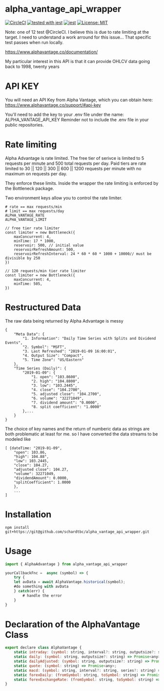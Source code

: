 # alpha_vantage_api_wrapper

[![CircleCI](https://circleci.com/gh/schardtbc/alpha_vantage_api_wrapper.svg?style=svg)](https://circleci.com/gh/schardtbc/alpha_vantage_api_wrapper)
[![tested with jest](https://img.shields.io/badge/tested_with-jest-99424f.svg)](https://github.com/facebook/jest) 
[![jest](https://jestjs.io/img/jest-badge.svg)](https://github.com/facebook/jest)
[![License: MIT](https://img.shields.io/badge/License-MIT-yellow.svg)](https://opensource.org/licenses/MIT)

Note: one of 12 test @CircleCI. I believe this is due to rate limiting at the target. I need to understand a work arround for this issue... That specific test passes when run locally.

https://www.alphavantage.co/documentation/

My particular interest in this API is that it can provide OHLCV data going back to 1998, twenty years

# API KEY

You will need an API Key from Alpha Vantage, which you can obtain here: https://www.alphavantage.co/support/#api-key

You'll need to add the key to your .env file under the name: ALPHA_VANTAGE_API_KEY
Reminder not to include the .env file in your public repositories.

# Rate limiting

Alpha Advantage is rate limited. The free tier of serivce is limited to 5 requests per minute and 500 total requests per day. Paid tiers are rate limited to 30 || 120 || 300 || 600 || 1200 requests per minute with no maximum on requests per day. 

They enforce these limits.
Inside the wrapper the rate limiting is enforced by the Bottleneck package.

Two environment keys allow you to control the rate limiter.

```
# rate == max requests/min
# limit == max requests/day
ALPHA_VANTAGE_RATE
ALPHA_VANTAGE_LIMIT
```

```
// free tier rate limiter
const limiter = new Bottleneck({
    maxConcurrent: 4,
    minTime: 17 * 1000,
    reservoir: 500, // initial value
    reservoirRefreshAmount: 500,
    reservoirRefreshInterval: 24 * 60 * 60 * 1000 + 10000// must be divisible by 250
})

// 120 requests/min tier rate limiter
const limiter = new Bottleneck({
    maxConcurrent: 4,
    minTime: 505,
})
```
# Restructured Data

The raw data being returned by Alpha Advantage is messy

```
{
    "Meta Data": {
        "1. Information": "Daily Time Series with Splits and Dividend Events",
        "2. Symbol": "MSFT",
        "3. Last Refreshed": "2019-01-09 16:00:01",
        "4. Output Size": "Compact",
        "5. Time Zone": "US/Eastern"
    },
    "Time Series (Daily)": {
        "2019-01-09": {
            "1. open": "103.8600",
            "2. high": "104.8800",
            "3. low": "103.2445",
            "4. close": "104.2700",
            "5. adjusted close": "104.2700",
            "6. volume": "32271049",
            "7. dividend amount": "0.0000",
            "8. split coefficient": "1.0000"
        },...
    }
}
```

The choice of key names and the return of numberic data as strings are both problematic at least for me.
so I have converted the data streams to be modeled like

```
[ {dateTime: "2019-01-09",
    "open": 103.86,        
    "high": 104.88",
    "low": 103.2445,
    "close": 104.27,
    "adjusted close": 104.27,
    "volume": 32271049,
    "dividendAmount": 0.0000,
    "splitCoefficient": 1.0000
    },
    ...
]
```

# Installation

``` 
npm install git+https://git@github.com/schardtbc/alpha_vantage_api_wrapper.git
```

# Usage

```javascript
import { AlphaAdvantage } from alpha_vantage_api_wrapper

yourCallbackFnc =  async (symbol) => {
    try {
    let avData = await AlphaVantage.historical(symbol);
    #do something with avData
    } catch(err) {
        # handle the error
    } 
}

```

# Declaration of the AlphaVantage Class

```javascript
export declare class AlphaVantage {
    static intraday: (symbol: string, interval?: string, outputsize?: string) => Promise<any>;
    static daily: (symbol: string, outputsize?: string) => Promise<any>;
    static dailyAdjusted: (symbol: string, outputsize?: string) => Promise<any>;
    static quote: (symbol: string) => Promise<any>;
    static macd: (symbol: string, interval?: string, series?: string) => Promise<any>;
    static forexDaily: (fromSymbol: string, toSymbol: string) => Promise<any>;
    static forexExchangeRate: (fromSymbol: string, toSymbol: string) => Promise<any>;
}
``` 
